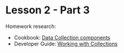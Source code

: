# Lesson 2 - Part 3

Homework research:

   * Cookbook: [Data Collection components](http://www.oracle.com/webfolder/technetwork/jet/jetCookbook.html?component=home&demo=rootCollections)
   * Developer Guide: [Working with Collections](https://docs.oracle.com/middleware/jet410/jet/developer/GUID-7A444A99-036C-46E6-B271-A5E3926E8300.htm#GUID-7A444A99-036C-46E6-B271-A5E3926E8300)